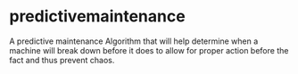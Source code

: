 # predictivemaintenance
A predictive maintenance Algorithm that will help determine when a machine will break down before it does to allow for proper action before the fact and thus prevent chaos.
